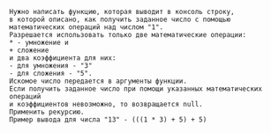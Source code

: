     Нужно написать функцию, которая выводит в консоль строку,
    в которой описано, как получить заданное число с помощью
    математических операций над числом "1".
    Разрешается использовать только две математические операции:
    * - умножение и
    + сложение
    и два коэффициента для них:
    - для умножения - "3"
    - для сложения - "5".
    Искомое число передается в аргументы функции.
    Если получить заданное число при помощи указанных математических операций
    и коэффициентов невозможно, то возвращается null.
    Применить рекурсию.
    Пример вывода для числа "13" - (((1 * 3) + 5) + 5)
